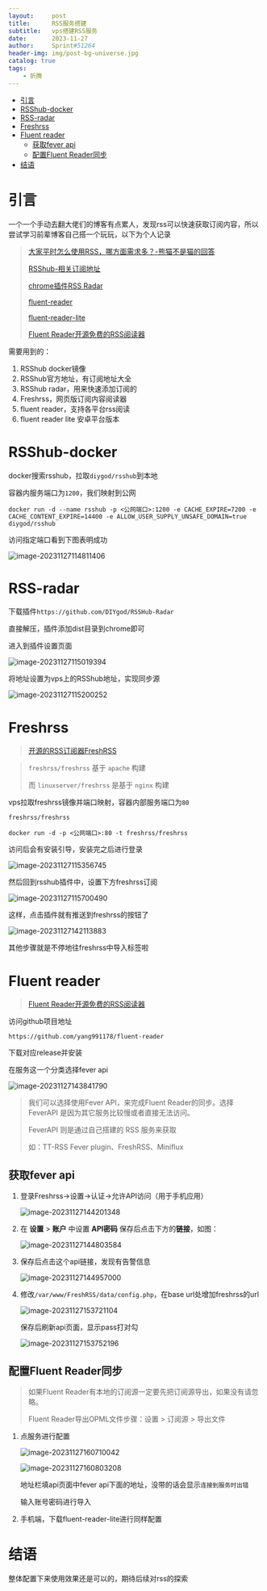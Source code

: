 ```yaml
---
layout:     post
title:      RSS服务搭建
subtitle:   vps搭建RSS服务
date:       2023-11-27
author:     Sprint#51264
header-img: img/post-bg-universe.jpg
catalog: true
tags:
    - 折腾
---
```



<!-- TOC -->

- [引言](#%E5%BC%95%E8%A8%80)
- [RSShub-docker](#rsshub-docker)
- [RSS-radar](#rss-radar)
- [Freshrss](#freshrss)
- [Fluent reader](#fluent-reader)
    - [获取fever api](#%E8%8E%B7%E5%8F%96fever-api)
    - [配置Fluent Reader同步](#%E9%85%8D%E7%BD%AEfluent-reader%E5%90%8C%E6%AD%A5)
- [结语](#%E7%BB%93%E8%AF%AD)

<!-- /TOC -->

# 引言

一个一个手动去翻大佬们的博客有点累人，发现rss可以快速获取订阅内容，所以尝试学习前辈博客自己搭一个玩玩，以下为个人记录

>   [大家平时怎么使用RSS，哪方面需求多？-熊猫不是猫的回答](https://www.zhihu.com/question/539312990/answer/2822078276?utm_id=0)
>
>   [RSShub-相关订阅地址](https://docs.rsshub.app/zh/usage)
>
>   [chrome插件RSS Radar](https://github.com/DIYgod/RSSHub-Radar)
>
>   [fluent-reader](https://github.com/yang991178/fluent-reader)
>
>   [fluent-reader-lite](https://github.com/yang991178/fluent-reader-lite)
>
>   [Fluent Reader开源免费的RSS阅读器](https://www.gatherfind.com/post/647.html)

需要用到的：

1.   RSShub docker镜像
2.   RSShub官方地址，有订阅地址大全
3.   RSShub radar，用来快速添加订阅的
4.   Freshrss，网页版订阅内容阅读器
5.   fluent reader，支持各平台rss阅读
6.   fluent reader lite 安卓平台版本

# RSShub-docker

docker搜索rsshub，拉取`diygod/rsshub`到本地

容器内服务端口为`1200`，我们映射到公网

`docker run -d --name rsshub -p <公网端口>:1200 -e CACHE_EXPIRE=7200 -e CACHE_CONTENT_EXPIRE=14400 -e ALLOW_USER_SUPPLY_UNSAFE_DOMAIN=true diygod/rsshub`



访问指定端口看到下图表明成功

![image-20231127114811406](./2023-11-27-rss服务搭建/image-20231127114811406.png)



# RSS-radar

下载插件`https://github.com/DIYgod/RSSHub-Radar`

直接解压，插件添加dist目录到chrome即可

进入到插件设置页面

![image-20231127115019394](./2023-11-27-rss服务搭建/image-20231127115019394.png)

将地址设置为vps上的RSShub地址，实现同步源

![image-20231127115200252](./2023-11-27-rss服务搭建/image-20231127115200252.png)



# Freshrss

>   [开源的RSS订阅器FreshRSS](https://blog.csdn.net/wbsu2004/article/details/125975860)

>   `freshrss/freshrss` 基于 `apache` 构建
>
>   而 `linuxserver/freshrss` 是基于 `nginx` 构建

vps拉取freshrss镜像并端口映射，容器内部服务端口为`80`

`freshrss/freshrss`



`docker run -d -p <公网端口>:80 -t freshrss/freshrss`

访问后会有安装引导，安装完之后进行登录

![image-20231127115356745](./2023-11-27-rss服务搭建/image-20231127115356745.png)



然后回到rsshub插件中，设置下方freshrss订阅

![image-20231127115700490](./2023-11-27-rss服务搭建/image-20231127115700490.png)

这样，点击插件就有推送到freshrss的按钮了

![image-20231127142113883](./2023-11-27-rss服务搭建/image-20231127142113883.png)



其他步骤就是不停地往freshrss中导入标签啦



# Fluent reader

>   [Fluent Reader开源免费的RSS阅读器](https://www.gatherfind.com/post/647.html)

访问github项目地址

`https://github.com/yang991178/fluent-reader`

下载对应release并安装

在服务这一个分类选择fever api

![image-20231127143841790](./2023-11-27-rss服务搭建/image-20231127143841790.png)

>我们可以选择使用Fever API，来完成Fluent Reader的同步。选择 FeverAPI 是因为其它服务比较慢或者直接无法访问。
>
>FeverAPI 则是通过自己搭建的 RSS 服务来获取
>
>如：TT-RSS Fever plugin、FreshRSS、Miniflux

## 获取fever api

1.   登录Freshrss->设置->认证->允许API访问（用于手机应用）

     ![image-20231127144201348](./2023-11-27-rss服务搭建/image-20231127144201348.png)

2.   在 **设置** > **账户** 中设置 **API密码** 保存后点击下方的**链接**，如图：

     ![image-20231127144803584](./2023-11-27-rss服务搭建/image-20231127144803584.png)

3.   保存后点击这个api链接，发现有告警信息

     ![image-20231127144957000](./2023-11-27-rss服务搭建/image-20231127144957000.png)

4.   修改`/var/www/FreshRSS/data/config.php`，在base url处增加freshrss的url

     ![image-20231127153721104](./2023-11-27-rss服务搭建/image-20231127153721104.png)

     保存后刷新api页面，显示pass打对勾

     ![image-20231127153752196](./2023-11-27-rss服务搭建/image-20231127153752196.png)

## 配置Fluent Reader同步

>如果Fluent Reader有本地的订阅源一定要先把订阅源导出，如果没有请忽略。
>
>Fluent Reader导出OPML文件步骤：设置 > 订阅源 > 导出文件
>
>





1.   点服务进行配置

     ![image-20231127160710042](./2023-11-27-rss服务搭建/image-20231127160710042.png)

     ![image-20231127160803208](./2023-11-27-rss服务搭建/image-20231127160803208.png)

     地址栏填api页面中fever api下面的地址，没带的话会显示`连接到服务时出错`

     输入账号密码进行导入

2.   手机端，下载fluent-reader-lite进行同样配置



# 结语

整体配置下来使用效果还是可以的，期待后续对rss的探索
